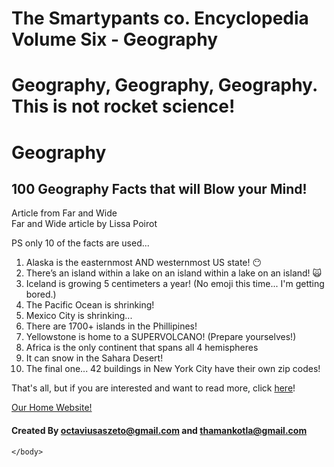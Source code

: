 # The Smartypants co. Encyclopedia Volume Six - Geography
# Geography, Geography, Geography. This is not rocket science! 
<html>
    <head>
        <meta charset="utf-8">
        <title>The Smartypants Encyclopedia Volume Six - Geography</title>
    </head>
    <body>
      <h1>Geography</h1>
      <h2>100 Geography Facts that will Blow your Mind!</h2>
      <p>Article from Far and Wide<br>Far and Wide article by Lissa Poirot</p>
      <p>PS only 10 of the facts are used...</p>
      <ol>
        <li>Alaska is the easternmost AND westernmost US state! 😶</li>
        <li>There’s an island within a lake on an island within a lake on an island! 🙀</li>
        <li>Iceland is growing 5 centimeters a year! (No emoji this time... I'm getting bored.)</li>
        <li>The Pacific Ocean is shrinking!</li>
        <li>Mexico City is shrinking...</li>
        <li>There are 1700+ islands in the Phillipines!</li>
        <li>Yellowstone is home to a SUPERVOLCANO! (Prepare yourselves!)</li>
        <li>Africa is the only continent that spans all 4 hemispheres</li>
        <li>It can snow in the Sahara Desert!</li>
        <li>The final one... 42 buildings in New York City have their own zip codes!</li>
      </ol>
      <p>That's all, but if you are interested and want to read more, click <a href="https://www.farandwide.com/s/amazing-geography-facts-d9d661749cad43df">here</a>!</p>
      
   <a href="https://octaviustheking.github.io/The-Smartypants-co.-Home-Website/">Our Home Website!</a> 
          <h4>Created By octaviusaszeto@gmail.com and thamankotla@gmail.com</h4>

    </body>
</html>
